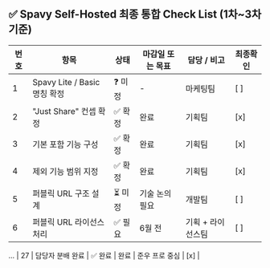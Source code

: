## ✅ Spavy Self-Hosted 최종 통합 Check List (1차~3차 기준)

| 번호 | 항목                         | 상태       | 마감일 또는 목표   | 담당 / 비고           | 최종확인 |
|------|------------------------------|------------|--------------------|------------------------|----------|
| 1    | Spavy Lite / Basic 명칭 확정 | ❓ 미정     | -                  | 마케팅팀               | [ ]      |
| 2    | "Just Share" 컨셉 확정       | ✅ 확정     | 완료               | 기획팀                 | [x]      |
| 3    | 기본 포함 기능 구성          | ✅ 확정     | 완료               | 기획팀                 | [x]      |
| 4    | 제외 기능 범위 지정          | ✅ 확정     | 완료               | 기획팀                 | [x]      |
| 5    | 퍼블릭 URL 구조 설계         | ⏳ 미정     | 기술 논의 필요     | 개발팀                 | [ ]      |
| 6    | 퍼블릭 URL 라이선스 처리     | ✅ 필요     | 6월 전             | 기획 + 라이선스팀      | [ ]      |
...
| 27   | 담당자 분배 완료              | ✅ 완료     | 완료               | 준우 프로 중심         | [x]      |
